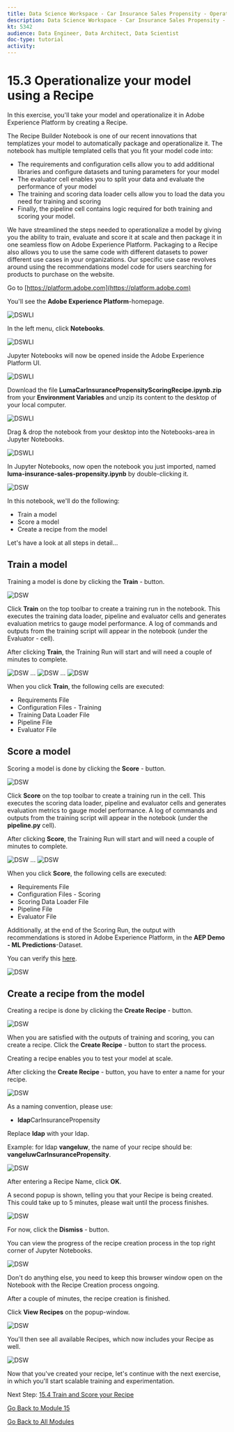 ```yaml
---
title: Data Science Workspace - Car Insurance Sales Propensity - Operationalize your model using a Recipe
description: Data Science Workspace - Car Insurance Sales Propensity - Operationalize your model using a Recipe
kt: 5342
audience: Data Engineer, Data Architect, Data Scientist
doc-type: tutorial
activity: 
---
```


# 15.3 Operationalize your model using a Recipe

In this exercise, you'll take your model and operationalize it in Adobe Experience Platform by creating a Recipe.

The Recipe Builder Notebook is one of our recent innovations that templatizes your model to automatically package and operationalize it. The notebook has multiple templated cells that you fit your model code into:

* The requirements and configuration cells allow you to add additional libraries and configure datasets and tuning parameters for your model
* The evaluator cell enables you to split your data and evaluate the performance of your model
* The training and scoring data loader cells allow you to load the data you need for training and scoring
* Finally, the pipeline cell contains logic required for both training and scoring your model.

We have streamlined the steps needed to operationalize a model by giving you the ability to train, evaluate and score it at scale and then package it in one seamless flow on Adobe Experience Platform. Packaging to a Recipe also allows you to use the same code with different datasets to power different use cases in your organizations. Our specific use case revolves around using the recommendations model code for users searching for products to purchase on the website.

Go to [https://platform.adobe.com](https://platform.adobe.com)

You'll see the **Adobe Experience Platform**-homepage.

![DSWLI](./images/aeph.png)

In the left menu, click **Notebooks**.

![DSWLI](./images/aephnb.png)

Jupyter Notebooks will now be opened inside the Adobe Experience Platform UI.

![DSWLI](./images/aephnbo.png)

Download the file **LumaCarInsurancePropensityScoringRecipe.ipynb.zip** from your **Environment Variables** and unzip its content to the desktop of your local computer.

![DSWLI](./images/dt.png)

Drag & drop the notebook from your desktop into the Notebooks-area in Jupyter Notebooks.

![DSWLI](./images/dtnb.png)

In Jupyter Notebooks, now open the notebook you just imported, named **luma-insurance-sales-propensity.ipynb** by double-clicking it.

![DSW](./images/jprecipe.png)

In this notebook, we'll do the following:

* Train a model
* Score a model
* Create a recipe from the model

Let's have a look at all steps in detail...

## Train a model

Training a model is done by clicking the **Train** - button.

![DSW](./images/playtrain.png)

Click **Train** on the top toolbar to create a training run in the notebook. This executes the training data loader, pipeline and evaluator cells and generates evaluation metrics to gauge model performance. A log of commands and outputs from the training script will appear in the notebook (under the Evaluator - cell).

After clicking **Train**, the Training Run will start and will need a couple of minutes to complete.

![DSW](./images/tlog1.png)
...
![DSW](./images/tlog2.png)
...
![DSW](./images/tlog3.png)

When you click **Train**, the following cells are executed:

* Requirements File
* Configuration Files - Training
* Training Data Loader File
* Pipeline File
* Evaluator File

## Score a model

Scoring a model is done by clicking the **Score** - button.

![DSW](./images/playscore.png)

Click **Score** on the top toolbar to create a training run in the cell. This executes the scoring data loader, pipeline and evaluator cells and generates evaluation metrics to gauge model performance. A log of commands and outputs from the training script will appear in the notebook (under the **pipeline.py** cell).

After clicking **Score**, the Training Run will start and will need a couple of minutes to complete.

![DSW](./images/slog1.png)
...
![DSW](./images/slog2.png)

When you click **Score**, the following cells are executed:

* Requirements File
* Configuration Files - Scoring
* Scoring Data Loader File
* Pipeline File
* Evaluator File

Additionally, at the end of the Scoring Run, the output with recommendations is stored in Adobe Experience Platform, in the **AEP Demo - ML Predictions**-Dataset.

You can verify this [here](https://platform.adobe.com/dataset).

![DSW](./images/recoutput.png)

## Create a recipe from the model

Creating a recipe is done by clicking the **Create Recipe** - button.

![DSW](./images/playrecipe.png)

When you are satisfied with the outputs of training and scoring, you can create a recipe. Click the **Create Recipe** - button to start the process.

Creating a recipe enables you to test your model at scale.

After clicking the **Create Recipe** - button, you have to enter a name for your recipe.

![DSW](./images/recname.png)

As a naming convention, please use:

* **ldap**CarInsurancePropensity

Replace **ldap** with your ldap.

Example: for ldap **vangeluw**, the name of your recipe should be: **vangeluwCarInsurancePropensity**.

![DSW](./images/recname99.png)

After entering a Recipe Name, click **OK**.

A second popup is shown, telling you that your Recipe is being created. This could take up to 5 minutes, please wait until the process finishes.

![DSW](./images/popup.png)

For now, click the **Dismiss** - button.

You can view the progress of the recipe creation process in the top right corner of Jupyter Notebooks.

![DSW](./images/progress.png)

Don't do anything else, you need to keep this browser window open on the Notebook with the Recipe Creation process ongoing.

After a couple of minutes, the recipe creation is finished.

Click **View Recipes** on the popup-window.

![DSW](./images/popup.png)

You'll then see all available Recipes, which now includes your Recipe as well.

![DSW](./images/menurec.png)

Now that you've created your recipe, let's continue with the next exercise, in which you'll start scalable training and experimentation.

Next Step: [15.4 Train and Score your Recipe](./ex4.md)

[Go Back to Module 15](./data-science-workspace-car-insurance-sales-propensity.md)

[Go Back to All Modules](../../overview.md)
